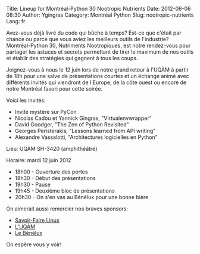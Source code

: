 Title: Lineup for Montréal-Python 30 Nootropic Nutrients
Date: 2012-06-06 08:30
Author: Ygingras
Category: Montréal Python
Slug: nootropic-nutrients
Lang: fr

Avez-vous déjà livré du code qui bûche à temps? Est-ce que c'était par
chance ou parce que vous aviez les meilleurs outils de l'industrie?
Montréal-Python 30, Nutriments Nootropiques, est notre rendez-vous pour
partager les astuces et secrets permettant de tirer le maximum de nos
outils et établir des stratégies qui gagnent à tous les coups.

Joignez-vous à nous le 12 juin lors de notre grand retour à l'UQÀM à
partir de 18h pour une salve de présentations courtes et un échange
animé avec différents invités qui viendront de l'Europe, de la côte
ouest ou encore de notre Montréal favori pour cette soirée.

Voici les invités:

-   Invité mystère sur PyCon
-   Nicolas Cadou et Yannick Gingras, "Virtualenvwrapper"
-   David Goodger, "The Zen of Python Revisited"
-   Georges Peristerakis, "Lessons learned from API writing"
-   Alexandre Vassalotti, "Architectures logicielles en Python"

Lieu: UQÀM SH-3420 (amphithéâtre)

Horaire: mardi 12 juin 2012

-   18h00 - Ouverture des portes
-   18h30 - Début des présentations
-   19h30 - Pause
-   19h45 - Deuxième bloc de présentations
-   20h30 - On s'en vas au Bénélux pour une bonne bière

On aimerait aussi remercier nos braves sponsors:

-   [Savoir-Faire Linux][]
-   [L'UQÀM][]
-   [Le Bénélux][]

On espère vous y voir!

  [Savoir-Faire Linux]: http://savoirfairelinux.com
  [L'UQÀM]: http://uqam.ca
  [Le Bénélux]: http://www.brasseriebenelux.com/
